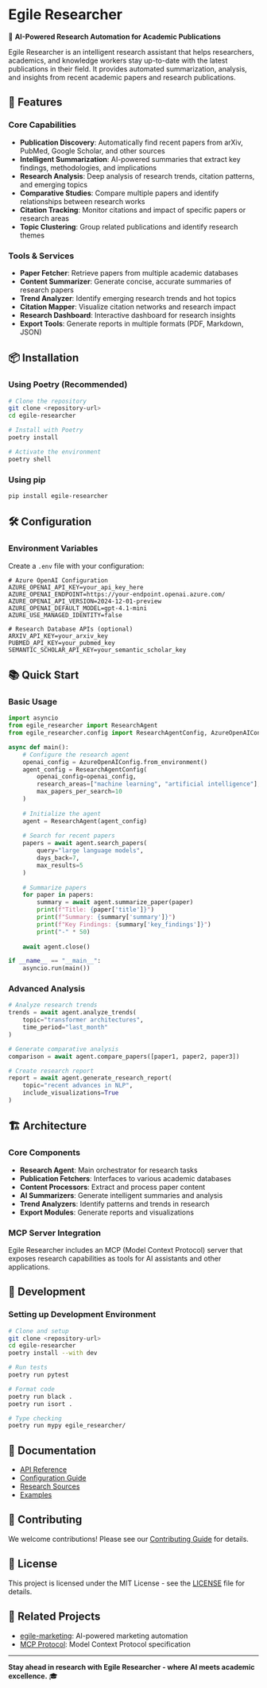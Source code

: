 # Egile Researcher

🔬 **AI-Powered Research Automation for Academic Publications**

Egile Researcher is an intelligent research assistant that helps researchers, academics, and knowledge workers stay up-to-date with the latest publications in their field. It provides automated summarization, analysis, and insights from recent academic papers and research publications.

## 🚀 Features

### Core Capabilities
- **Publication Discovery**: Automatically find recent papers from arXiv, PubMed, Google Scholar, and other sources
- **Intelligent Summarization**: AI-powered summaries that extract key findings, methodologies, and implications
- **Research Analysis**: Deep analysis of research trends, citation patterns, and emerging topics
- **Comparative Studies**: Compare multiple papers and identify relationships between research works
- **Citation Tracking**: Monitor citations and impact of specific papers or research areas
- **Topic Clustering**: Group related publications and identify research themes

### Tools & Services
- **Paper Fetcher**: Retrieve papers from multiple academic databases
- **Content Summarizer**: Generate concise, accurate summaries of research papers
- **Trend Analyzer**: Identify emerging research trends and hot topics
- **Citation Mapper**: Visualize citation networks and research impact
- **Research Dashboard**: Interactive dashboard for research insights
- **Export Tools**: Generate reports in multiple formats (PDF, Markdown, JSON)

## 📦 Installation

### Using Poetry (Recommended)
```bash
# Clone the repository
git clone <repository-url>
cd egile-researcher

# Install with Poetry
poetry install

# Activate the environment
poetry shell
```

### Using pip
```bash
pip install egile-researcher
```

## 🛠️ Configuration

### Environment Variables
Create a `.env` file with your configuration:

```env
# Azure OpenAI Configuration
AZURE_OPENAI_API_KEY=your_api_key_here
AZURE_OPENAI_ENDPOINT=https://your-endpoint.openai.azure.com/
AZURE_OPENAI_API_VERSION=2024-12-01-preview
AZURE_OPENAI_DEFAULT_MODEL=gpt-4.1-mini
AZURE_USE_MANAGED_IDENTITY=false

# Research Database APIs (optional)
ARXIV_API_KEY=your_arxiv_key
PUBMED_API_KEY=your_pubmed_key
SEMANTIC_SCHOLAR_API_KEY=your_semantic_scholar_key
```

## 📚 Quick Start

### Basic Usage

```python
import asyncio
from egile_researcher import ResearchAgent
from egile_researcher.config import ResearchAgentConfig, AzureOpenAIConfig

async def main():
    # Configure the research agent
    openai_config = AzureOpenAIConfig.from_environment()
    agent_config = ResearchAgentConfig(
        openai_config=openai_config,
        research_areas=["machine learning", "artificial intelligence"],
        max_papers_per_search=10
    )
    
    # Initialize the agent
    agent = ResearchAgent(agent_config)
    
    # Search for recent papers
    papers = await agent.search_papers(
        query="large language models",
        days_back=7,
        max_results=5
    )
    
    # Summarize papers
    for paper in papers:
        summary = await agent.summarize_paper(paper)
        print(f"Title: {paper['title']}")
        print(f"Summary: {summary['summary']}")
        print(f"Key Findings: {summary['key_findings']}")
        print("-" * 50)
    
    await agent.close()

if __name__ == "__main__":
    asyncio.run(main())
```

### Advanced Analysis

```python
# Analyze research trends
trends = await agent.analyze_trends(
    topic="transformer architectures",
    time_period="last_month"
)

# Generate comparative analysis
comparison = await agent.compare_papers([paper1, paper2, paper3])

# Create research report
report = await agent.generate_research_report(
    topic="recent advances in NLP",
    include_visualizations=True
)
```

## 🏗️ Architecture

### Core Components

- **Research Agent**: Main orchestrator for research tasks
- **Publication Fetchers**: Interfaces to various academic databases
- **Content Processors**: Extract and process paper content
- **AI Summarizers**: Generate intelligent summaries and analysis
- **Trend Analyzers**: Identify patterns and trends in research
- **Export Modules**: Generate reports and visualizations

### MCP Server Integration

Egile Researcher includes an MCP (Model Context Protocol) server that exposes research capabilities as tools for AI assistants and other applications.

## 🔧 Development

### Setting up Development Environment

```bash
# Clone and setup
git clone <repository-url>
cd egile-researcher
poetry install --with dev

# Run tests
poetry run pytest

# Format code
poetry run black .
poetry run isort .

# Type checking
poetry run mypy egile_researcher/
```

## 📖 Documentation

- [API Reference](docs/api.md)
- [Configuration Guide](docs/configuration.md)
- [Research Sources](docs/sources.md)
- [Examples](examples/)

## 🤝 Contributing

We welcome contributions! Please see our [Contributing Guide](CONTRIBUTING.md) for details.

## 📄 License

This project is licensed under the MIT License - see the [LICENSE](LICENSE) file for details.

## 🔗 Related Projects

- [egile-marketing](../egile-marketing): AI-powered marketing automation
- [MCP Protocol](https://modelcontextprotocol.io/): Model Context Protocol specification

---

**Stay ahead in research with Egile Researcher - where AI meets academic excellence.** 🎓
